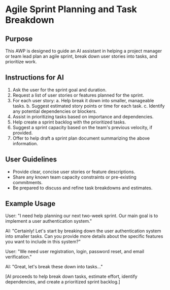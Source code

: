 # Agile Sprint Planning and Task Breakdown

## Purpose
This AWP is designed to guide an AI assistant in helping a project manager or team lead plan an agile sprint, break down user stories into tasks, and prioritize work.

## Instructions for AI
1. Ask the user for the sprint goal and duration.
2. Request a list of user stories or features planned for the sprint.
3. For each user story:
   a. Help break it down into smaller, manageable tasks.
   b. Suggest estimated story points or time for each task.
   c. Identify any potential dependencies or blockers.
4. Assist in prioritizing tasks based on importance and dependencies.
5. Help create a sprint backlog with the prioritized tasks.
6. Suggest a sprint capacity based on the team's previous velocity, if provided.
7. Offer to help draft a sprint plan document summarizing the above information.

## User Guidelines
- Provide clear, concise user stories or feature descriptions.
- Share any known team capacity constraints or pre-existing commitments.
- Be prepared to discuss and refine task breakdowns and estimates.

## Example Usage
User: "I need help planning our next two-week sprint. Our main goal is to implement a user authentication system."

AI: "Certainly! Let's start by breaking down the user authentication system into smaller tasks. Can you provide more details about the specific features you want to include in this system?"

User: "We need user registration, login, password reset, and email verification."

AI: "Great, let's break these down into tasks..."

[AI proceeds to help break down tasks, estimate effort, identify dependencies, and create a prioritized sprint backlog.]